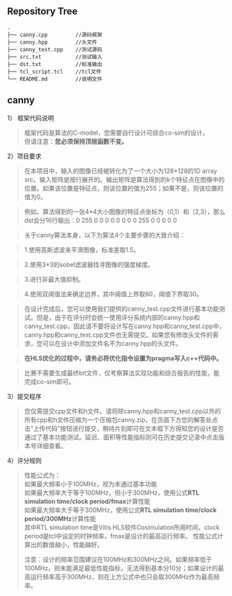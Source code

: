 ## Repository Tree
```
.
├── canny.cpp         //源码框架
├── canny.hpp         //头文件
├── canny_test.cpp    //测试源码
├── src.txt           //测试输入
├── dst.txt           //标准输出
├── tcl_script.tcl    //tcl文件
└── README.md         //说明文件
```
## canny

  1）	框架代码说明
  >框架代码是算法的C-model，您需要自行设计可综合co-sim的设计。  
  >但请注意：**您必须保持顶层函数不变。**

  2）项目要求  

  >在本项目中，输入的图像已经被转化为了一个大小为128*128的1D array src。输入矩阵是按行展开的。输出矩阵是算法得到的k个特征点在图像中的位置。如果该位置是特征点，则该位置的值为255；如果不是，则该位置的值为0。

  >例如，算法得到的一张4*4大小图像的特征点坐标为（0,1）和（2,3），那么dst会分16行输出：0 255 0 0 0 0 0 0 0 0 255 0 0 0 0 0

  

  >关于canny算法本身，以下为算法4个主要步骤的大致介绍：

  >1.使用高斯滤波来平滑图像，标准差取1.5。
  
  >2.使用3*3的sobel滤波器找寻图像的强度梯度。
  
  >3.进行非最大值抑制。
  
  >4.使用双阈值法来确定边界，其中阈值上界取80，阈值下界取30。

  >在设计完成后，您可以使用我们提供的canny_test.cpp文件进行基本功能测试。但是，由于在评分时会统一使用评分系统内部的canny.hpp和canny_test.cpp，因此请不要将设计写在canny.hpp和canny_test.cpp中，canny.hpp和canny_test.cpp文件也无需提交。如果您有修改头文件的需求，您可以在设计中添加文件名不为canny.hpp的头文件。

  >**在HLS优化的过程中，请务必将优化指令设置为pragma写入c++代码中。**

  >比赛不需要生成最终bit文件，仅考察算法实现功能和综合报告的性能，能完成co-sim即可。

  3）提交程序
  >您仅需提交cpp文件和h文件。请将除canny.hpp和canny_test.cpp以外的所有cpp和h文件压缩为一个压缩包canny.zip，在页面下方您的解答处点击“上传代码”按钮进行提交，稍待片刻即可在文本框下方得知您的设计是否通过了基本功能测试。延迟、面积等性能指标则可在历史提交记录中点击版本号详细查看。

  4）评分规则
  >性能公式为：<br>
  >如果最大频率小于100MHz，视为未通过基本功能<br>
  >如果最大频率大于等于100MHz，但小于300MHz，使用公式**RTL simulation time/clock period/fmax**计算性能<br>
  >如果最大频率大于等于300MHz，使用公式**RTL simulation time/clock period/300MHz**计算性能<br>
  >其中RTL simulation time是Vitis HLS软件Cosimulation所用时间，clock period是tcl中设定的时钟频率，fmax是设计的最高运行频率。
  >性能公式计算出的数值越小，性能越好。
  >
  >注意：设计的频率范围建议在100MHz和300MHz之间。如果频率低于100MHz，则未能满足最低性能指标，无法得到基本分10分；如果设计的最高运行频率高于300MHz，则在上方公式中也只会取300MHz作为最高频率。
